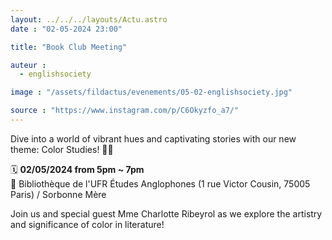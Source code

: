 ```yaml
---
layout: ../../../layouts/Actu.astro
date : "02-05-2024 23:00"

title: "Book Club Meeting"

auteur :
  - englishsociety

image : "/assets/fildactus/evenements/05-02-englishsociety.jpg"

source : "https://www.instagram.com/p/C6Okyzfo_a7/"
---
```


Dive into a world of vibrant hues and captivating stories with our new theme: Color Studies! 🌈✨

🗓️ __02/05/2024 from 5pm ~ 7pm__  
📍 Bibliothèque de l'UFR Études Anglophones (1 rue Victor Cousin, 75005 Paris) / Sorbonne Mère

Join us and special guest Mme Charlotte Ribeyrol as we explore the artistry and significance of color in literature!